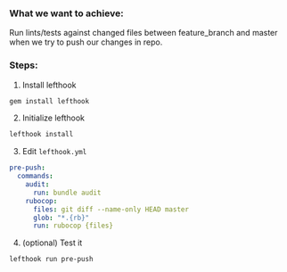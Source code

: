 ### What we want to achieve:

Run lints/tests against changed files between feature_branch and master when we try to push our changes in repo.

### Steps:
1. Install lefthook

```bash
gem install lefthook
```

2. Initialize lefthook

```bash
lefthook install
```

3. Edit `lefthook.yml`

```yml
pre-push:
  commands:
    audit:
      run: bundle audit
    rubocop:
      files: git diff --name-only HEAD master
      glob: "*.{rb}"
      run: rubocop {files}
```

4. (optional) Test it
```bash
lefthook run pre-push
```

